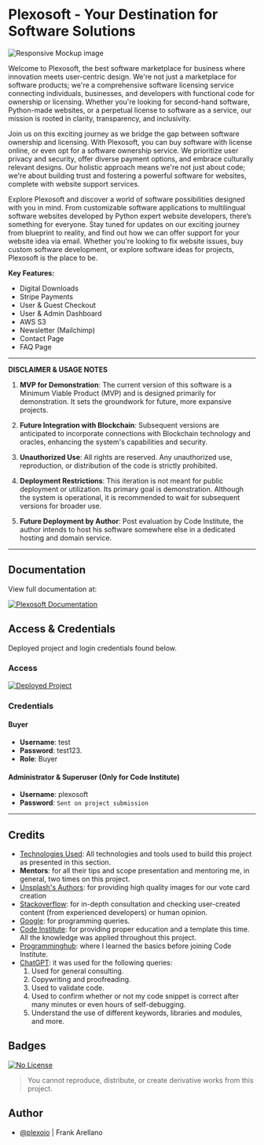 # Plexosoft - Your Destination for Software Solutions

![Responsive Mockup image](https://github.com/plexoio/py/blob/main/docs/assets/img/mockup.png)

Welcome to Plexosoft, the best software marketplace for business where innovation meets user-centric design. We're not just a marketplace for software products; we're a comprehensive software licensing service connecting individuals, businesses, and developers with functional code for ownership or licensing. Whether you're looking for second-hand software, Python-made websites, or a perpetual license to software as a service, our mission is rooted in clarity, transparency, and inclusivity.

Join us on this exciting journey as we bridge the gap between software ownership and licensing. With Plexosoft, you can buy software with license online, or even opt for a software ownership service. We prioritize user privacy and security, offer diverse payment options, and embrace culturally relevant designs. Our holistic approach means we're not just about code; we're about building trust and fostering a powerful software for websites, complete with website support services.

Explore Plexosoft and discover a world of software possibilities designed with you in mind. From customizable software applications to multilingual software websites developed by Python expert website developers, there’s something for everyone. Stay tuned for updates on our exciting journey from blueprint to reality, and find out how we can offer support for your website idea via email. Whether you're looking to fix website issues, buy custom software development, or explore software ideas for projects, Plexosoft is the place to be.

**Key Features:**

- Digital Downloads
- Stripe Payments
- User & Guest Checkout
- User & Admin Dashboard
- AWS S3
- Newsletter (Mailchimp)
- Contact Page
- FAQ Page

---

**DISCLAIMER & USAGE NOTES**

1. **MVP for Demonstration**: The current version of this software is a Minimum Viable Product (MVP) and is designed primarily for demonstration. It sets the groundwork for future, more expansive projects.
   
2. **Future Integration with Blockchain**: Subsequent versions are anticipated to incorporate connections with Blockchain technology and oracles, enhancing the system's capabilities and security.

3. **Unauthorized Use**: All rights are reserved. Any unauthorized use, reproduction, or distribution of the code is strictly prohibited.

4. **Deployment Restrictions**: This iteration is not meant for public deployment or utilization. Its primary goal is demonstration. Although the system is operational, it is recommended to wait for subsequent versions for broader use.

5. **Future Deployment by Author**: Post evaluation by Code Institute, the author intends to host his software somewhere else in a dedicated hosting and domain service.

---

## Documentation
View full documentation at:

[![Plexosoft Documentation](https://img.shields.io/badge/View-Plexosoft_Documentation-blue)](https://plexoio.github.io/py/) 

## Access & Credentials

Deployed project and login credentials found below.

### Access
[![Deployed Project](https://img.shields.io/badge/View-Deployed_Project-blue)](https://plexosoft-2714f270803c.herokuapp.com/) 

### Credentials
#### Buyer

- **Username**: test
- **Password**: test123.
- **Role**: Buyer

#### Administrator & Superuser (Only for Code Institute)

- **Username**: plexosoft
- **Password**: `Sent on project submission`

---

## Credits

- [Technologies Used](https://github.com/plexoio/py/blob/main/docs/tech/tech_used.md): All technologies and tools used to build this project as presented in this section.
- **Mentors**: for all their tips and scope presentation and mentoring me, in general, two times on this project.
- [Unsplash's Authors](https://unsplash.com/): for providing high quality images for our vote card creation
- [Stackoverflow](https://stackoverflow.com/): for in-depth consultation and checking user-created content (from experienced developers) or human opinion.
- [Google](https://google.com): for programming queries.
- [Code Institute](https://codeinstitute.net/): for providing proper education and a template this time. All the knowledge was applied throughout this project.
- [Programminghub](https://programminghub.io/): where I learned the basics before joining Code Institute.
- [ChatGPT](https://chat.openai.com/chat): it was used for the following queries:
    1. Used for general consulting.
    2. Copywriting and proofreading.
    3. Used to validate code.
    4. Used to confirm whether or not my code snippet is correct after many minutes or even hours of self-debugging.
    5. Understand the use of different keywords, libraries and modules, and more.

## Badges

[![No License](https://img.shields.io/badge/License-No_License-red)](https://plexoio.github.io/py/LICENSE/) 

> You cannot reproduce, distribute, or create derivative works from this project.

## Author

- [@plexoio](https://www.github.com/plexoio) | Frank Arellano